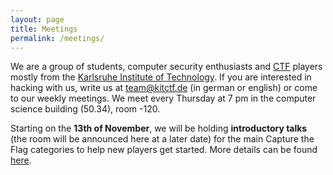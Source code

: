 ```yaml
---
layout: page
title: Meetings
permalink: /meetings/
---
```


We are a group of students, computer security enthusiasts and [CTF](https://ctftime.org/ctf-wtf/) players mostly from the [Karlsruhe Institute of Technology](https://www.kit.edu/english). If you are interested in hacking with us, write us at [team@kitctf.de](mailto:team@kitctf.de) (in german or english) or come to our weekly meetings. We meet every Thursday at 7 pm in the computer science building (50.34), room -120.

Starting on the **13th of November**, we will be holding **introductory talks** (the room will be announced here at a later date) for the main Capture the Flag categories to help new players get started. More details can be found [here](/intro).
